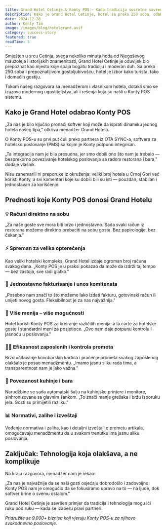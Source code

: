```yaml
---
title: Grand Hotel Cetinje & Konty POS — Kada tradicija susretne savremenu tehnologiju
description: Kako je Grand Hotel Cetinje, hotel sa preko 250 soba, odabrao Konty POS da spoji bogatu tradiciju sa modernim ugošćivačkim rješenjem
date: 2024-12-28
author: Konty Tim
image: /images/blog/hotelgrand.avif
category: success-story
featured: true
readTime: 5
---
```


Smješten u srcu Cetinja, svega nekoliko minuta hoda od Njegoševog mauzoleja i istorijskih znamenitosti, Grand Hotel Cetinje je oduvijek bio prepoznat kao mjesto koje spaja bogatu tradiciju i moderan duh. Sa preko 250 soba i prepoznatljivom gostoljubivošću, hotel je izbor kako turista, tako i domaćih gostiju.

Tokom našeg razgovora sa menadžerom i vlasnikom hotela, dotakli smo se izazova modernog ugostiteljstva, ali i rešenja koja su našli u Konty POS sistemu.

## Kako je Grand Hotel odabrao Konty POS

„Za nas je bilo ključno pronaći softver koji može da isprati dinamiku jednog hotela našeg tipa," otkriva menadžer Grand Hotela.

O Konty POS-u su prvi put čuli preko partnera iz OTA SYNC-a, softvera za hotelsko poslovanje (PMS) sa kojim je Konty potpuno integrisan.

„Ta integracija nam je bila presudna, jer smo dobili ono što nam je trebalo — besprekorno povezivanje hotelskog poslovanja sa radom restorana i bara," dodaje vlasnik.

Nisu zanemarili ni preporuke iz okruženja: veliki broj hotela u Crnoj Gori već koristi Konty, a svi komentari koje su dobili bili su isti — pouzdan, stabilan i jednostavan za korišćenje.

## Prednosti koje Konty POS donosi Grand Hotelu

### 💡 Računi direktno na sobu

„Za naše goste sve mora biti brzo i jednostavno. Sada svaki račun iz restorana možemo direktno prebaciti na sobu gosta. Bez papirologije, bez čekanja."

### ⚡ Spreman za velika opterećenja

Kao veliki hotelski kompleks, Grand Hotel izdaje ogroman broj računa svakog dana. „Konty POS je u praksi pokazao da može da izdrži taj tempo — bez zastoja, sve radi glatko."

### 📑 Jednostavno fakturisanje i unos komitenata

„Posebno nam znači to što možemo lako izdati fakturu, gotovinski račun ili unijeti novog gosta. Fleksibilnost je za nas najvažnija."

### 🍴 Više menija – više mogućnosti

Hotel koristi Konty POS za kreiranje različitih menija: à la carte za hotelske goste i standardni meni za posjetioce. „Ovo nam daje potpunu kontrolu i jasnoću u poslovanju."

### 👨‍🍳 Efikasnost zaposlenih i kontrola prometa

Brzo učitavanje konobarskih kartica i praćenje prometa svakog zaposlenog olakšalo je posao menadžmentu. „Imamo jasnu sliku rada tima, a transparentnost nam je jako važna."

### 🥂 Povezanost kuhinje i bara

Narudžbine se sada automatski šalju na kuhinjske printere i monitore, sinhronizovane sa glavnim šankom. „To znači manje grešaka i bržu isporuku jela. Gosti su primijetili razliku."

### 📊 Normativi, zalihe i izveštaji

Vođenje normativa i zaliha, kao i detaljni izveštaji o prometu artikala, omogućavaju menadžmentu da u svakom trenutku ima jasnu sliku poslovanja.

## Zaključak: Tehnologija koja olakšava, a ne komplikuje

Na kraju razgovora, menadžer nam je rekao:

„Za nas je najvažnije da se naši gosti osjećaju dobrodošlo i zadovoljno. Konty POS nam je omogućio da se fokusiramo upravo na to — na ljude, dok softver brine o svemu ostalom."

Grand Hotel Cetinje je savršen primjer da tradicija i tehnologija mogu ići ruku pod ruku — kada se izaberu pravi partneri.

*Pridružite se 9.000+ biznisa koji vjeruju Konty POS-u za njihovo svakodnevno poslovanje.*
